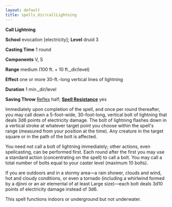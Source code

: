 ```yaml
---
layout: default
title: spells_dir/callLightning
---
```

 **Call Lightning**

**School** evocation [electricity]; **Level** druid 3

**Casting Time** 1 round

**Components** V, S

**Range** medium (100 ft. + 10 ft._dir/level)

**Effect** one or more 30-ft.-long vertical lines of lightning

**Duration** 1 min._dir/level

**Saving Throw** [Reflex](../combat#_reflex) half; **[Spell Resistance](../glossary#_spell-resistance)** yes

Immediately upon completion of the spell, and once per round thereafter, you may call down a 5-foot-wide, 30-foot-long, vertical bolt of lightning that deals 3d6 points of electricity damage. The bolt of lightning flashes down in a vertical stroke at whatever target point you choose within the spell's range (measured from your position at the time). Any creature in the target square or in the path of the bolt is affected.

You need not call a bolt of lightning immediately; other actions, even spellcasting, can be performed first. Each round after the first you may use a standard action (concentrating on the spell) to call a bolt. You may call a total number of bolts equal to your caster level (maximum 10 bolts).

If you are outdoors and in a stormy area—a rain shower, clouds and wind, hot and cloudy conditions, or even a tornado (including a whirlwind formed by a djinni or an air elemental of at least Large size)—each bolt deals 3d10 points of electricity damage instead of 3d6.

This spell functions indoors or underground but not underwater.

